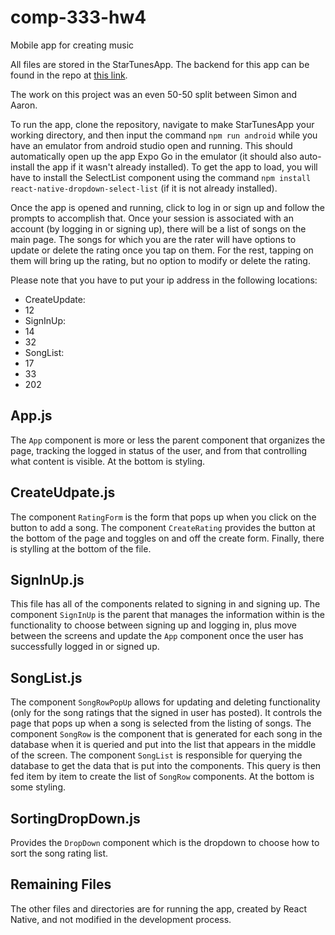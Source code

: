 # comp-333-hw4
Mobile app for creating music

All files are stored in the StarTunesApp. The backend for this app can be found in the repo at [this link](https://github.com/SimChid/comp-333-hw3#backend). 

The work on this project was an even 50-50 split between Simon and Aaron.

To run the app, clone the repository, navigate to make StarTunesApp your working directory, and then input the command `npm run android` while you have an emulator from android studio open and running. This should automatically open up the app Expo Go in the emulator (it should also auto-install the app if it wasn't already installed). To get the app to load, you will have to install the SelectList component using the command `npm install react-native-dropdown-select-list` (if it is not already installed).

Once the app is opened and running, click to log in or sign up and follow the prompts to accomplish that. Once your session is associated with an account (by logging in or signing up), there will be a list of songs on the main page. The songs for which you are the rater will have options to update or delete the rating once you tap on them. For the rest, tapping on them will bring up the rating, but no option to modify or delete the rating.

Please note that you have to put your ip address in the following locations:
- CreateUpdate:
-   12
- SignInUp:
-   14
-   32
- SongList:
-   17
-   33
-   202

## App.js

The `App` component is more or less the parent component that organizes the page, tracking the logged in status of the user, and from that controlling what content is visible. At the bottom is styling.

## CreateUdpate.js

The component `RatingForm` is the form that pops up when you click on the button to add a song. The component `CreateRating` provides the button at the bottom of the page and toggles on and off the create form. Finally, there is stylling at the bottom of the file.

## SignInUp.js

This file has all of the components related to signing in and signing up. The component `SignInUp` is the parent that manages the information within is the functionality to choose between signing up and logging in, plus move between the screens and update the `App` component once the user has successfully logged in or signed up.

## SongList.js

The component `SongRowPopUp` allows for updating and deleting functionality (only for the song ratings that the signed in user has posted). It controls the page that pops up when a song is selected from the listing of songs. The component `SongRow` is the component that is generated for each song in the database when it is queried and put into the list that appears in the middle of the screen. The component `SongList` is responsible for querying the database to get the data that is put into the components. This query is then fed item by item to create the list of `SongRow` components. At the bottom is some styling.

## SortingDropDown.js

Provides the `DropDown` component which is the dropdown to choose how to sort the song rating list.
## Remaining Files
The other files and directories are for running the app, created by React Native, and not modified in the development process.
